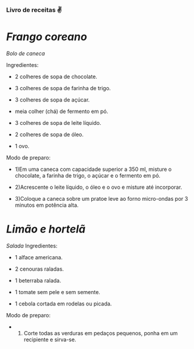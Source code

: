 ### Livro de receitas :v:

# *Frango coreano*


*Bolo de caneca* 

Ingredientes:

- 2 colheres de sopa de chocolate.

- 3 colheres de sopa de farinha de trigo.

- 3 colheres de sopa de açúcar.

- meia colher (chá) de fermento em pó.

- 3 colheres de sopa de leite líquido.

- 2 colheres de sopa de óleo.

- 1 ovo.
 
Modo de preparo:

- 1)Em uma caneca com capacidade superior a 350 ml, misture o chocolate, a farinha de trigo, o açúcar e o fermento em pó.

- 2)Acrescente o leite líquido, o óleo e o ovo e misture até incorporar.

- 3)Coloque a caneca sobre um pratoe leve ao forno micro-ondas por 3 minutos em potência alta.

# *Limão e hortelã*


*Salada*
Ingredientes:

- 1 alface americana.

- 2 cenouras raladas.

- 1 beterraba ralada.

- 1 tomate sem pele e sem semente.

- 1 cebola cortada em rodelas ou picada.

Modo de preparo:
- 1) Corte todas as verduras em pedaços pequenos, ponha em um recipiente e sirva-se.
